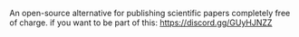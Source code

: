 An open-source alternative for publishing scientific papers completely free of charge.
if you want to be part of this: https://discord.gg/GUyHJNZZ
